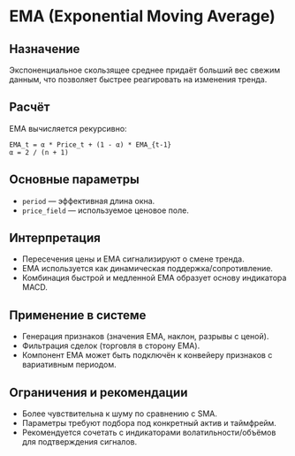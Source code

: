 # EMA (Exponential Moving Average)

## Назначение
Экспоненциальное скользящее среднее придаёт больший вес свежим данным, что позволяет быстрее реагировать на изменения тренда.

## Расчёт
EMA вычисляется рекурсивно:

```
EMA_t = α * Price_t + (1 - α) * EMA_{t-1}
α = 2 / (n + 1)
```

## Основные параметры
- `period` — эффективная длина окна.
- `price_field` — используемое ценовое поле.

## Интерпретация
- Пересечения цены и EMA сигнализируют о смене тренда.
- EMA используется как динамическая поддержка/сопротивление.
- Комбинация быстрой и медленной EMA образует основу индикатора MACD.

## Применение в системе
- Генерация признаков (значения EMA, наклон, разрывы с ценой).
- Фильтрация сделок (торговля в сторону EMA).
- Компонент EMA может быть подключён к конвейеру признаков с вариативным периодом.

## Ограничения и рекомендации
- Более чувствительна к шуму по сравнению с SMA.
- Параметры требуют подбора под конкретный актив и таймфрейм.
- Рекомендуется сочетать с индикаторами волатильности/объёмов для подтверждения сигналов.
